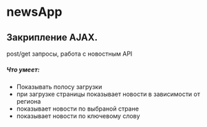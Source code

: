 # newsApp

<h2>Закрипление AJAX.</h2>
<p>post/get запросы, работа с новостным API</p>

<h5>Что умеет:</h5>
<ul>
<li>Показывать полосу загрузки</li>
<li>при загрузке страницы показывает новости в зависимости от региона</li>
<li>показывает новости по выбраной стране</li>
<li>показывает новости по ключевому слову</li>
</ul>
